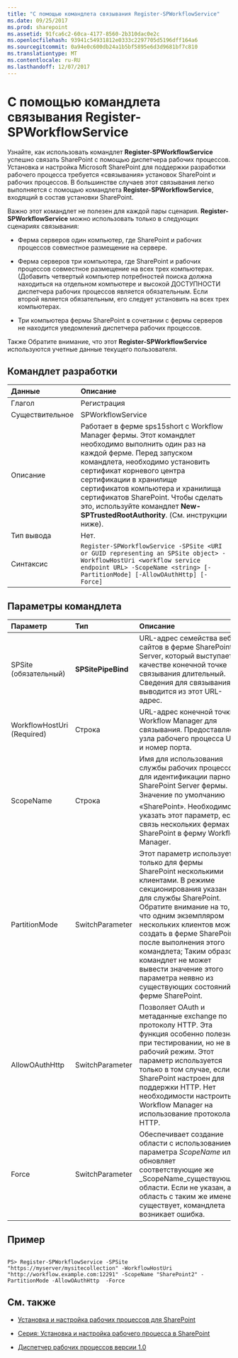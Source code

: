 ```yaml
---
title: "С помощью командлета связывания Register-SPWorkflowService"
ms.date: 09/25/2017
ms.prod: sharepoint
ms.assetid: 91fca6c2-60ca-4177-8560-2b310dac0e2c
ms.openlocfilehash: 93941c54931812e0333c2297705d5196dff164a6
ms.sourcegitcommit: 0a94e0c600db24a1b5bf5895e6d3d9681bf7c810
ms.translationtype: MT
ms.contentlocale: ru-RU
ms.lasthandoff: 12/07/2017
---
```

# <a name="using-the-pairing-cmdlet-register-spworkflowservice"></a>С помощью командлета связывания Register-SPWorkflowService
Узнайте, как использовать командлет **Register-SPWorkflowService** успешно связать SharePoint с помощью диспетчера рабочих процессов.
Установка и настройка Microsoft SharePoint для поддержки разработки рабочего процесса требуется «связывания» установок SharePoint и рабочих процессов. В большинстве случаев этот связывания легко выполняется с помощью командлета **Register-SPWorkflowService**, входящий в состав установки SharePoint.
  
    
    

Важно этот командлет не полезен для каждой пары сценария. **Register-SPWorkflowService** можно использовать только в следующих сценариях связывания:
- Ферма серверов один компьютер, где SharePoint и рабочих процессов совместное размещение на сервере.
    
  
- Ферма серверов три компьютера, где SharePoint и рабочих процессов совместное размещение на всех трех компьютерах. (Добавить четвертый компьютер потребностей поиска должна находиться на отдельном компьютере и высокой ДОСТУПНОСТИ диспетчера рабочих процессов является обязательным. Если второй является обязательным, его следует установить на всех трех компьютерах.
    
  
- Три компьютера фермы SharePoint в сочетании с фермы серверов не находится уведомлений диспетчера рабочих процессов.
    
  
Также Обратите внимание, что этот **Register-SPWorkflowService** используются учетные данные текущего пользователя.
## <a name="cmdlet-design"></a>Командлет разработки





|**Данные**|**Описание**|
|:-----|:-----|
|Глагол  <br/> |Регистрация  <br/> |
|Существительное  <br/> |SPWorkflowService  <br/> |
|Описание  <br/> |Работает в ферме sps15short с Workflow Manager фермы. Этот командлет необходимо выполнить один раз на каждой ферме. Перед запуском командлета, необходимо установить сертификат корневого центра сертификации в хранилище сертификатов компьютера и хранилища сертификатов SharePoint. Чтобы сделать это, используйте командлет **New-SPTrustedRootAuthority**. (См. инструкции ниже).<br/> |
|Тип вывода  <br/> |Нет.  <br/> |
|Синтаксис  <br/> | `Register-SPWorkflowService -SPSite <URI or GUID representing an SPSite object> -WorkflowHostUri <workflow service endpoint URL> -ScopeName <string> [-PartitionMode] [-AllowOAuthHttp] [-Force]` <br/> |
   

## <a name="cmdlet-parameters"></a>Параметры командлета



|**Параметр**|**Тип**|**Описание**|
|:-----|:-----|:-----|
|SPSite          (обязательный)  <br/> |**SPSitePipeBind** <br/> |URL-адрес семейства веб-сайтов в ферме SharePoint Server, который выступает в качестве конечной точке связывания длительный. Сведения для связывания выводится из этот URL-адрес.  <br/> |
|WorkflowHostUri          (Required)  <br/> |Строка  <br/> |URL-адрес конечной точки Workflow Manager для связывания. Предоставляет узла рабочего процесса URI и номер порта.  <br/> |
|ScopeName  <br/> |Строка  <br/> |Имя для использования службы рабочих процессов для идентификации парного SharePoint Server фермы. Значение по умолчанию  «SharePoint». Необходимо указать этот параметр, если связь нескольких фермах SharePoint в ферму Workflow Manager.  <br/> |
|PartitionMode  <br/> |SwitchParameter  <br/> |Этот параметр используется только для фермы SharePoint несколькими клиентами. В режиме секционирования указан для службы SharePoint. Обратите внимание на то, что одним экземпляром нескольких клиентов можно создать в ферме SharePoint после выполнения этого командлета; Таким образом командлет не может вывести значение этого параметра неявно из существующих состояний в ферме SharePoint.  <br/> |
|AllowOAuthHttp  <br/> |SwitchParameter  <br/> |Позволяет OAuth и метаданные exchange по протоколу HTTP. Эта функция особенно полезна при тестировании, но не в рабочий режим. Этот параметр используется только в том случае, если SharePoint настроен для поддержки HTTP. Нет необходимости настроить Workflow Manager на использование протокола HTTP.  <br/> |
|Force  <br/> |SwitchParameter  <br/> |Обеспечивает создание области с использованием параметра  _ScopeName_ или обновляет соответствующие же _ScopeName_существующей области. Если не указан, а область с таким же именем существует, командлета возникает ошибка. <br/> |
   

## <a name="example"></a>Пример


```

PS> Register-SPWorkflowService -SPSite "https://myserver/mysitecollection" -WorkflowHostUri "http://workflow.example.com:12291" -ScopeName "SharePoint2" -PartitionMode -AllowOAuthHttp  -Force
```


## <a name="see-also"></a>См. также
<a name="bk_addresources"> </a>


-  [Установка и настройка рабочих процессов для SharePoint](http://technet.microsoft.com/en-us/library/jj658588.aspx)
    
  
-  [Серия: Установка и настройка рабочего процесса в SharePoint](http://technet.microsoft.com/en-us/library/dn201724.aspx)
    
  
-  [Диспетчер рабочих процессов версии 1.0](http://msdn.microsoft.com/en-us/library/jj193528%28Azure.10%29)
    
  
